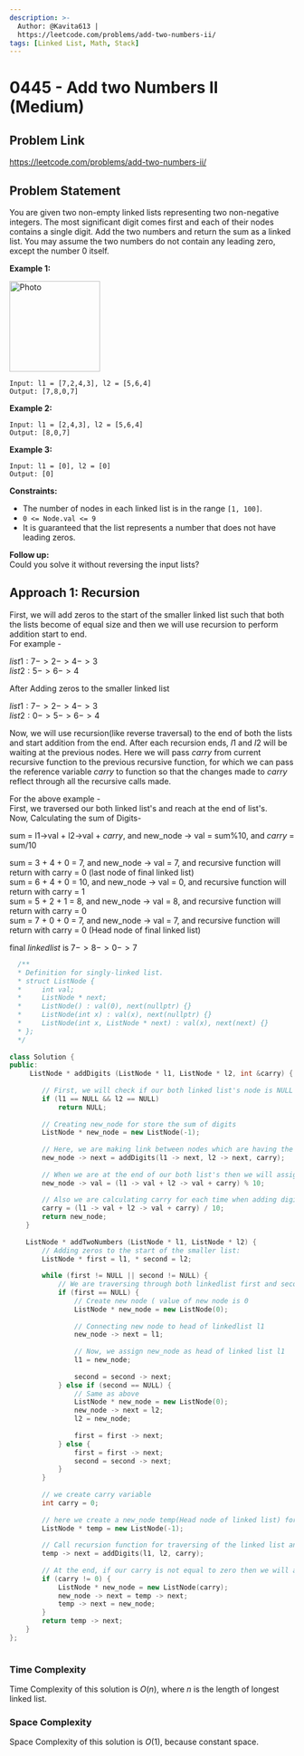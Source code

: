 ```yaml
---
description: >-
  Author: @Kavita613 |
  https://leetcode.com/problems/add-two-numbers-ii/
tags: [Linked List, Math, Stack]
---
```


# 0445 - Add two Numbers II (Medium) 

## Problem Link

https://leetcode.com/problems/add-two-numbers-ii/

## Problem Statement

You are given two non-empty linked lists representing two non-negative integers. The most significant digit comes first and each of their nodes contains a single digit. 
Add the two numbers and return the sum as a linked list. 
You may assume the two numbers do not contain any leading zero, except the number 0 itself.

**Example 1:**

<img src="https://assets.leetcode.com/uploads/2021/04/09/sumii-linked-list.jpg" alt="Photo" height="160" />

```
Input: l1 = [7,2,4,3], l2 = [5,6,4]
Output: [7,8,0,7] 
```

**Example 2:**

```
Input: l1 = [2,4,3], l2 = [5,6,4]
Output: [8,0,7]
```

**Example 3:**

```
Input: l1 = [0], l2 = [0]
Output: [0]
```

**Constraints:**

- The number of nodes in each linked list is in the range `[1, 100]`.
- `0 <= Node.val <= 9`
- It is guaranteed that the list represents a number that does not have leading zeros.

**Follow up:**  
Could you solve it without reversing the input lists?

## Approach 1: Recursion
First, we will add zeros to the start of the smaller linked list such that both the lists become of equal size and then we will use recursion to perform 
addition start to end.  
For example - 

$list1: 7->2->4->3$  
$list2: 5->6->4$
        
After Adding zeros to the smaller linked list 

$list1: 7->2->4->3$  
$list2: 0->5->6->4$

Now, we will use recursion(like reverse traversal) to the end of both the lists and start addition from the end. After each recursion ends, $l1$ and $l2$ will be 
waiting at the previous nodes. Here we will pass $carry$ from current recursive function to the previous recursive function, for which we can pass the reference 
variable $carry$ to function so that the changes made to $carry$ reflect through all the recursive calls made.

For the above example -  
First, we traversed our both linked list's and reach at the end of list's.  
Now, Calculating the sum of Digits-  

sum = l1->val + l2->val + $carry$, and new_node -> val = sum%10, and $carry$ = sum/10  

sum = $3$ + $4$ + $0$ = $7$, and new_node -> val = $7$, and  recursive function will return with carry = $0$  (last node of final linked list)  
sum = $6$ + $4$ + $0$ = $10$, and new_node -> val = $0$, and  recursive function will return with carry = $1$  
sum = $5$ + $2$ + $1$ = $8$, and new_node -> val = $8$, and  recursive function will return with carry = $0$  
sum = $7$ + $0$ + $0$ = $7$, and new_node -> val = $7$, and  recursive function will return with carry = $0$  (Head node of final linked list)

final $linkedlist$ is $7->8->0->7$



<Tabs>

<TabItem value="cpp" label="C++">
<SolutionAuthor name="@Kavita613"/>

```cpp  
  /**  
  * Definition for singly-linked list.  
  * struct ListNode {  
  *     int val;  
  *     ListNode * next;  
  *     ListNode() : val(0), next(nullptr) {}  
  *     ListNode(int x) : val(x), next(nullptr) {}  
  *     ListNode(int x, ListNode * next) : val(x), next(next) {}  
  * };  
  */
  
class Solution {
public:
     ListNode * addDigits (ListNode * l1, ListNode * l2, int &carry) {
  
        // First, we will check if our both linked list's node is NULL or not
        if (l1 == NULL && l2 == NULL) 
            return NULL;
        
        // Creating new_node for store the sum of digits
        ListNode * new_node = new ListNode(-1);
  
        // Here, we are making link between nodes which are having the sum of digits 
        new_node -> next = addDigits(l1 -> next, l2 -> next, carry);
        
        // When we are at the end of our both list's then we will assign value to our node and respective recursive function call will return
        new_node -> val = (l1 -> val + l2 -> val + carry) % 10;
  
        // Also we are calculating carry for each time when adding digits and passing it through recursive function
        carry = (l1 -> val + l2 -> val + carry) / 10;  
        return new_node;
    }
  
    ListNode * addTwoNumbers (ListNode * l1, ListNode * l2) {
        // Adding zeros to the start of the smaller list:
        ListNode * first = l1, * second = l2;
        
        while (first != NULL || second != NULL) {
            // We are traversing through both linkedlist first and second, and find which one is smaller and add zeros starting of that linked list
            if (first == NULL) {
                // Create new node ( value of new node is 0  
                ListNode * new_node = new ListNode(0);
                
                // Connecting new node to head of linkedlist l1
                new_node -> next = l1;
  
                // Now, we assign new_node as head of linked list l1 
                l1 = new_node;
                
                second = second -> next;
            } else if (second == NULL) {
                // Same as above 
                ListNode * new_node = new ListNode(0);
                new_node -> next = l2;
                l2 = new_node;  
  
                first = first -> next;
            } else {
                first = first -> next;
                second = second -> next;
            }
        }
        
        // we create carry variable 
        int carry = 0;
        
        // here we create a new_node temp(Head node of linked list) for sum of two linked list's l1 and l2
        ListNode * temp = new ListNode(-1);
        
        // Call recursion function for traversing of the linked list and Calculating the sum of digits 
        temp -> next = addDigits(l1, l2, carry);
        
        // At the end, if our carry is not equal to zero then we will add this into our linked list temp
        if (carry != 0) {
            ListNode * new_node = new ListNode(carry);
            new_node -> next = temp -> next;
            temp -> next = new_node;
        }
        return temp -> next;
    }
}; 
  
```

</TabItem>

</Tabs>

### Time Complexity

Time Complexity of this solution is $O(n)$, where $n$ is the length of longest linked list.  
  
### Space Complexity
  
Space Complexity of this solution is $O(1)$, because constant space.

